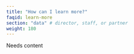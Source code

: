 ```yaml
---
title: "How can I learn more?"
faqid: learn-more
section: "data" # director, staff, or partner
weight: 180
---
```

<span class="highlight">Needs content</span>





